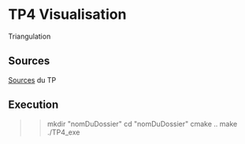# TP4 Visualisation
Triangulation

## Sources
[Sources](https://github.com/CyrilMougin/TP4VIsu/tree/broj/docs/Sources.md) du TP

## Execution
>> mkdir "nomDuDossier"
>> cd "nomDuDossier"
>> cmake ..
>> make
>> ./TP4_exe